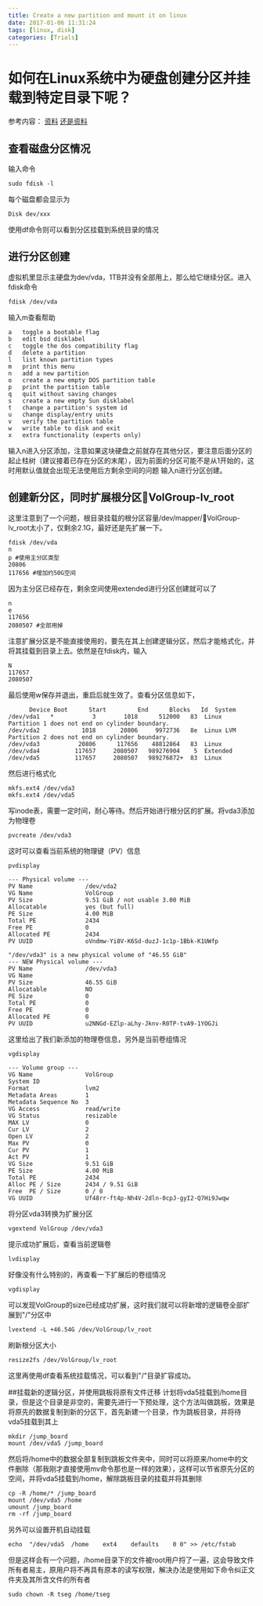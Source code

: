 ```yaml
---
title: Create a new partition and mount it on linux
date: 2017-01-06 11:31:24
tags: [linux, disk]
categories: [Trials]
---
```

# 如何在Linux系统中为硬盘创建分区并挂载到特定目录下呢？
<!--more-->
参考内容：
[资料](http://www.linuxidc.com/Linux/2013-03/80860.htm)
[还是资料](http://blog.chinaunix.net/uid-25829053-id-3067619.html)

## 查看磁盘分区情况
输入命令

	sudo fdisk -l

每个磁盘都会显示为

	Disk dev/xxx

使用df命令则可以看到分区挂载到系统目录的情况
## 进行分区创建
 
虚拟机里显示主硬盘为dev/vda，1TB并没有全部用上，那么给它继续分区。进入fdisk命令

	fdisk /dev/vda
输入m查看帮助

	a   toggle a bootable flag
	b   edit bsd disklabel
	c   toggle the dos compatibility flag
	d   delete a partition
	l   list known partition types
	m   print this menu
	n   add a new partition
	o   create a new empty DOS partition table
	p   print the partition table
	q   quit without saving changes
	s   create a new empty Sun disklabel
	t   change a partition's system id
	u   change display/entry units
	v   verify the partition table
	w   write table to disk and exit
	x   extra functionality (experts only)
输入n进入分区添加，注意如果这块硬盘之前就存在其他分区，要注意后面分区的起止柱树（建议接着已存在分区的末尾），因为前面的分区可能不是从1开始的，这时用默认值就会出现无法使用后方剩余空间的问题
输入n进行分区创建。

## 创建新分区，同时扩展根分区VolGroup-lv_root
这里注意到了一个问题，根目录挂载的根分区容量/dev/mapper/VolGroup-lv_root太小了，仅剩余2.1G，最好还是先扩展一下。

	fdisk /dev/vda
	n
	p #使用主分区类型
	20806
	117656 #增加约50G空间
因为主分区已经存在，剩余空间使用extended进行分区创建就可以了

	n
	e
	117656
	2080507 #全部用掉
注意扩展分区是不能直接使用的，要先在其上创建逻辑分区，然后才能格式化，并将其挂载到目录上去。依然是在fdisk内，输入
	
	N
	117657
	2080507
	
最后使用w保存并退出，重启后就生效了。查看分区信息如下，

	      Device Boot      Start         End      Blocks   Id  System
	/dev/vda1   *           3        1018      512000   83  Linux
	Partition 1 does not end on cylinder boundary.
	/dev/vda2            1018       20806     9972736   8e  Linux LVM
	Partition 2 does not end on cylinder boundary.
	/dev/vda3           20806      117656    48812864   83  Linux
	/dev/vda4          117657     2080507   989276904    5  Extended
	/dev/vda5          117657     2080507   989276872+  83  Linux
然后进行格式化
	
	mkfs.ext4 /dev/vda3
	mkfs.ext4 /dev/vda5

写inode表，需要一定时间，耐心等待。然后开始进行根分区的扩展。将vda3添加为物理卷

	pvcreate /dev/vda3
这时可以查看当前系统的物理键（PV）信息
	
	pvdisplay
	
	--- Physical volume ---
	PV Name               /dev/vda2
	VG Name               VolGroup
	PV Size               9.51 GiB / not usable 3.00 MiB
	Allocatable           yes (but full)
	PE Size               4.00 MiB
	Total PE              2434
	Free PE               0
	Allocated PE          2434
	PV UUID               oVndmw-Yi8V-K6Sd-duzJ-1c1p-1Bbk-K1UWfp
	   
	"/dev/vda3" is a new physical volume of "46.55 GiB"
	--- NEW Physical volume ---
	PV Name               /dev/vda3
	VG Name               
	PV Size               46.55 GiB
	Allocatable           NO
	PE Size               0   
	Total PE              0
	Free PE               0
	Allocated PE          0
	PV UUID               u2NNGd-EZlp-aLhy-Jknv-R0TP-tvA9-1YOGJi
这里给出了我们新添加的物理卷信息，另外是当前卷组情况

	vgdisplay
	
	--- Volume group ---
	VG Name               VolGroup
	System ID             
	Format                lvm2
	Metadata Areas        1
	Metadata Sequence No  3
	VG Access             read/write
	VG Status             resizable
	MAX LV                0
	Cur LV                2
	Open LV               2
	Max PV                0
	Cur PV                1
	Act PV                1
	VG Size               9.51 GiB
	PE Size               4.00 MiB
	Total PE              2434
	Alloc PE / Size       2434 / 9.51 GiB
	Free  PE / Size       0 / 0   
	VG UUID               Uf48rr-ft4p-Nh4V-2dln-0cpJ-gyI2-Q7Hi9Jwqw
将分区vda3转换为扩展分区

	vgextend VolGroup /dev/vda3
提示成功扩展后，查看当前逻辑卷

	lvdisplay
好像没有什么特别的，再查看一下扩展后的卷组情况

	vgdisplay
可以发现VolGroup的size已经成功扩展，这时我们就可以将新增的逻辑卷全部扩展到"/"分区中

	lvextend -L +46.54G /dev/VolGroup/lv_root
刷新根分区大小

	resize2fs /dev/VolGroup/lv_root 
这里再使用df查看系统挂载情况，可以看到"/"目录扩容成功。

##挂载新的逻辑分区，并使用跳板将原有文件迁移
计划将vda5挂载到/home目录，但是这个目录是非空的，需要先进行一下预处理，这个方法叫做跳板，效果是将原先的数据复制到新的分区下，首先新建一个目录，作为跳板目录，并将待vda5挂载到其上

	mkdir /jump_board
	mount /dev/vda5 /jump_board
然后将/home中的数据全部复制到跳板文件夹中，同时可以将原来/home中的文件删除（那我刚才直接使用mv命令那也是一样的效果），这样可以节省原先分区的空间，并将vda5挂载到/home，解除跳板目录的挂载并将其删除
	
	cp -R /home/* /jump_board
	mount /dev/vda5 /home
	umount /jump_board
	rm -rf /jump_board	
另外可以设置开机自动挂载

	echo  "/dev/vda5  /home    ext4    defaults    0 0" >> /etc/fstab

但是这样会有一个问题，/home目录下的文件被root用户捋了一遍，这会导致文件所有者易主，原用户将不再具有原本的读写权限，解决办法是使用如下命令纠正文件夹及其所含文件的所有者

	sudo chown -R tseg /home/tseg

